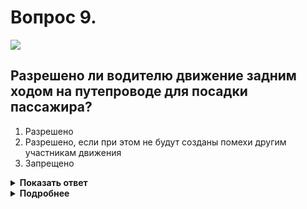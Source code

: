 # Вопрос 9.

![](https://s.drom.ru/i24228/pdd/tickets/2016/1543885271.jpg)

## Разрешено ли водителю движение задним ходом на путепроводе для посадки пассажира?

1. Разрешено
2. Разрешено, если при этом не будут созданы помехи другим участникам движения
3. Запрещено

<details>
<summary><b>Показать ответ</b></summary>
Правильный ответ: 3
</details>
<details>
<summary><b>Подробнее</b></summary>
Движение задним ходом запрещается в местах, где запрещён разворот, и на перекрёстках. Разворот и, следовательно, движение задним ходом на мостах и путепроводах не допускается, т.е. запрещается.
(Пункты 8.11, 8.12 ПДД)
</details>